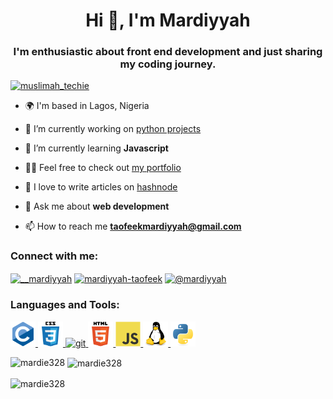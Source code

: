 <h1 align="center">Hi 👋, I'm Mardiyyah</h1>
<h3 align="center">I'm enthusiastic about front end development and just sharing my coding journey.</h3>

<p align="left"> <a href="https://twitter.com/__mardiyyah" target="blank"><img src="https://img.shields.io/twitter/follow/__mardiyyah?logo=twitter&style=for-the-badge" alt="muslimah_techie" /></a> </p>

- 🌍 I'm based in Lagos, Nigeria

- 🔭 I’m currently working on [python projects](https://github.com/Mardie328/alx-higher_level_programming)

- 🌱 I’m currently learning **Javascript**

- 👨‍💻 Feel free to check out [my portfolio]()

- 📝 I love to write articles on [hashnode]()

- 💬 Ask me about **web development**

- 📫 How to reach me **taofeekmardiyyah@gmail.com**

<h3 align="left">Connect with me:</h3>
<p align="left">
<a href="https://twitter.com/__mardiyyah" target="blank"><img align="center" src="https://raw.githubusercontent.com/rahuldkjain/github-profile-readme-generator/master/src/images/icons/Social/twitter.svg" alt="__mardiyyah" height="30" width="40" /></a>
<a href="https://linkedin.com/in/mardiyyah-taofeek" target="blank"><img align="center" src="https://raw.githubusercontent.com/rahuldkjain/github-profile-readme-generator/master/src/images/icons/Social/linked-in-alt.svg" alt="mardiyyah-taofeek" height="30" width="40" /></a>
<a href="https://hashnode.com/@mardiyyah" target="blank"><img align="center" src="https://raw.githubusercontent.com/rahuldkjain/github-profile-readme-generator/master/src/images/icons/Social/hashnode.svg" alt="@mardiyyah" height="30" width="40" /></a>
</p>

<h3 align="left">Languages and Tools:</h3>
<p align="left"> <a href="https://www.cprogramming.com/" target="_blank" rel="noreferrer"> <img src="https://raw.githubusercontent.com/devicons/devicon/master/icons/c/c-original.svg" alt="c" width="40" height="40"/> </a> <a href="https://www.w3schools.com/css/" target="_blank" rel="noreferrer"> <img src="https://raw.githubusercontent.com/devicons/devicon/master/icons/css3/css3-original-wordmark.svg" alt="css3" width="40" height="40"/> </a> <a href="https://git-scm.com/" target="_blank" rel="noreferrer"> <img src="https://www.vectorlogo.zone/logos/git-scm/git-scm-icon.svg" alt="git" width="40" height="40"/> </a> <a href="https://www.w3.org/html/" target="_blank" rel="noreferrer"> <img src="https://raw.githubusercontent.com/devicons/devicon/master/icons/html5/html5-original-wordmark.svg" alt="html5" width="40" height="40"/> </a> <a href="https://developer.mozilla.org/en-US/docs/Web/JavaScript" target="_blank" rel="noreferrer"> <img src="https://raw.githubusercontent.com/devicons/devicon/master/icons/javascript/javascript-original.svg" alt="javascript" width="40" height="40"/> </a> <a href="https://www.linux.org/" target="_blank" rel="noreferrer"> <img src="https://raw.githubusercontent.com/devicons/devicon/master/icons/linux/linux-original.svg" alt="linux" width="40" height="40"/> </a> <a href="https://www.python.org" target="_blank" rel="noreferrer"> <img src="https://raw.githubusercontent.com/devicons/devicon/master/icons/python/python-original.svg" alt="python" width="40" height="40"/> </a> </p>

<p><img align="left" src="https://github-readme-stats.vercel.app/api/top-langs?username=mardie328&show_icons=true&locale=en&layout=compact" alt="mardie328" /></p>

<p>&nbsp;<img align="center" src="https://github-readme-stats.vercel.app/api?username=mardie328&show_icons=true&locale=en" alt="mardie328" /></p>

<p><img align="center" src="https://github-readme-streak-stats.herokuapp.com/?user=mardie328&" alt="mardie328" /></p>
